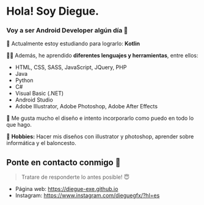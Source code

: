 # Hola! Soy Diegue.
### Voy a ser Android Developer algún día 👀

💪 Actualmente estoy estudiando para lograrlo: **Kotlin**

🕵️‍♀️ Además, he aprendido **diferentes lenguajes y herramientas**, entre ellos:

 - HTML, CSS, SASS, JavaScript, JQuery, PHP
 - Java
 - Python
 - C#
 - Visual Basic (.NET)
 - Android Studio
 - Adobe Illustrator, Adobe Photoshop, Adobe After Effects

🥰 Me gusta mucho el diseño e intento incorporarlo como puedo en todo lo que hago.

🧑 **Hobbies:** Hacer mis diseños con illustrator y photoshop, aprender sobre informática y el baloncesto.

## Ponte en contacto conmigo 💌

> Tratare de responderte lo antes posible! 😇
- Página web: https://diegue-exe.github.io
- Instagram: https://www.instagram.com/dieguegfx/?hl=es
